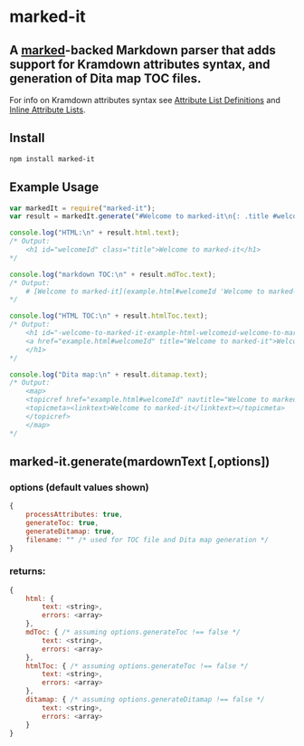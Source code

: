 # marked-it

## A [marked](https://github.com/chjj/marked "marked Git repo")-backed Markdown parser that adds support for Kramdown attributes syntax, and generation of Dita map TOC files.

For info on Kramdown attributes syntax see [Attribute List Definitions](http://kramdown.gettalong.org/syntax.html#attribute-list-definitions "Attribute List Definitions") and [Inline Attribute Lists](http://kramdown.gettalong.org/syntax.html#inline-attribute-lists "Inline Attribute Lists").

## Install

``` bash
npm install marked-it
```

## Example Usage

```js
var markedIt = require("marked-it");
var result = markedIt.generate("#Welcome to marked-it\n{: .title #welcomeId}\n", {filename: "example.html"});

console.log("HTML:\n" + result.html.text);
/* Output:
	<h1 id="welcomeId" class="title">Welcome to marked-it</h1>
*/

console.log("markdown TOC:\n" + result.mdToc.text);
/* Output:
	# [Welcome to marked-it](example.html#welcomeId 'Welcome to marked-it')
*/

console.log("HTML TOC:\n" + result.htmlToc.text);
/* Output:
	<h1 id="-welcome-to-marked-it-example-html-welcomeid-welcome-to-marked-it-">
	<a href="example.html#welcomeId" title="Welcome to marked-it">Welcome to marked-it</a>
	</h1>
*/

console.log("Dita map:\n" + result.ditamap.text);
/* Output:
	<map>
	<topicref href="example.html#welcomeId" navtitle="Welcome to marked-it">
	<topicmeta><linktext>Welcome to marked-it</linktext></topicmeta>
	</topicref>
	</map>
*/
```

## marked-it.generate(mardownText [,options])

### options (default values shown)
```js
{
	processAttributes: true,
	generateToc: true,
	generateDitamap: true,
	filename: "" /* used for TOC file and Dita map generation */
}
```

### returns:
```js
{
	html: {
		text: <string>,
		errors: <array>
	},
	mdToc: { /* assuming options.generateToc !== false */
		text: <string>,
		errors: <array>
	},
	htmlToc: { /* assuming options.generateToc !== false */
		text: <string>,
		errors: <array>
	},
	ditamap: { /* assuming options.generateDitamap !== false */
		text: <string>,
		errors: <array>
	}
}
```
